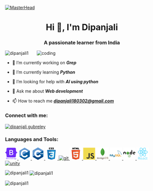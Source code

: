 [![MasterHead](https://chkskills.com/wp-content/uploads/2020/04/PNC-Animated-Banners.gif)](https://Dipanjali1.io)
<h1 align="center">Hi 👋, I'm Dipanjali</h1>
<h3 align="center">A passionate learner from India</h3>
<img align="right" alt="coding" width="400" src="https://cdn.dribbble.com/users/2646423/screenshots/5507196/computer.gif">

<p align="left"> <img src="https://komarev.com/ghpvc/?username=dipanjali1&label=Profile%20views&color=0e75b6&style=flat" alt="dipanjali1" /> </p>

- 🔭 I’m currently working on <b>*Grep*</b>

- 🌱 I’m currently learning <b>*Python*</b>

- 🤝 I’m looking for help with <b>*AI using python*</b>

- 💬 Ask me about <b>*Web development*</b>

- 📫 How to reach me <b>*dipanjali180302@gmail.com*</b>

<h3 align="left">Connect with me:</h3>
<p align="left">
<a href="https://linkedin.com/in/dipanjali gubreley" target="blank"><img align="center" src="https://raw.githubusercontent.com/rahuldkjain/github-profile-readme-generator/master/src/images/icons/Social/linked-in-alt.svg" alt="dipanjali gubreley" height="30" width="40" /></a>
</p>

<h3 align="left">Languages and Tools:</h3>
<p align="left"> <a href="https://getbootstrap.com" target="_blank" rel="noreferrer"> <img src="https://raw.githubusercontent.com/devicons/devicon/master/icons/bootstrap/bootstrap-plain-wordmark.svg" alt="bootstrap" width="40" height="40"/> </a> <a href="https://www.cprogramming.com/" target="_blank" rel="noreferrer"> <img src="https://raw.githubusercontent.com/devicons/devicon/master/icons/c/c-original.svg" alt="c" width="40" height="40"/> </a> <a href="https://www.w3schools.com/cpp/" target="_blank" rel="noreferrer"> <img src="https://raw.githubusercontent.com/devicons/devicon/master/icons/cplusplus/cplusplus-original.svg" alt="cplusplus" width="40" height="40"/> </a> <a href="https://www.w3schools.com/css/" target="_blank" rel="noreferrer"> <img src="https://raw.githubusercontent.com/devicons/devicon/master/icons/css3/css3-original-wordmark.svg" alt="css3" width="40" height="40"/> </a> <a href="https://git-scm.com/" target="_blank" rel="noreferrer"> <img src="https://www.vectorlogo.zone/logos/git-scm/git-scm-icon.svg" alt="git" width="40" height="40"/> </a> <a href="https://www.w3.org/html/" target="_blank" rel="noreferrer"> <img src="https://raw.githubusercontent.com/devicons/devicon/master/icons/html5/html5-original-wordmark.svg" alt="html5" width="40" height="40"/> </a> <a href="https://developer.mozilla.org/en-US/docs/Web/JavaScript" target="_blank" rel="noreferrer"> <img src="https://raw.githubusercontent.com/devicons/devicon/master/icons/javascript/javascript-original.svg" alt="javascript" width="40" height="40"/> </a> <a href="https://www.mongodb.com/" target="_blank" rel="noreferrer"> <img src="https://raw.githubusercontent.com/devicons/devicon/master/icons/mongodb/mongodb-original-wordmark.svg" alt="mongodb" width="40" height="40"/> </a> <a href="https://www.mysql.com/" target="_blank" rel="noreferrer"> <img src="https://raw.githubusercontent.com/devicons/devicon/master/icons/mysql/mysql-original-wordmark.svg" alt="mysql" width="40" height="40"/> </a> <a href="https://nodejs.org" target="_blank" rel="noreferrer"> <img src="https://raw.githubusercontent.com/devicons/devicon/master/icons/nodejs/nodejs-original-wordmark.svg" alt="nodejs" width="40" height="40"/> </a> <a href="https://reactjs.org/" target="_blank" rel="noreferrer"> <img src="https://raw.githubusercontent.com/devicons/devicon/master/icons/react/react-original-wordmark.svg" alt="react" width="40" height="40"/> </a> <a href="https://unity.com/" target="_blank" rel="noreferrer"> <img src="https://www.vectorlogo.zone/logos/unity3d/unity3d-icon.svg" alt="unity" width="40" height="40"/> </a> </p>

<p><img align="left" src="https://github-readme-stats.vercel.app/api/top-langs?username=dipanjali1&show_icons=true&locale=en&layout=compact" alt="dipanjali1" /></p>

<p>&nbsp;<img align="center" src="https://github-readme-stats.vercel.app/api?username=dipanjali1&show_icons=true&locale=en" alt="dipanjali1" /></p>

<p><img align="center" src="https://github-readme-streak-stats.herokuapp.com/?user=dipanjali1&" alt="dipanjali1" /></p>
